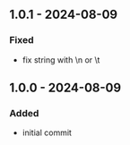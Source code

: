 ## 1.0.1 - 2024-08-09
### Fixed
- fix string with \n or \t

## 1.0.0 - 2024-08-09
### Added
- initial commit
